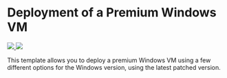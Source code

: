 # Deployment of a Premium Windows VM


<a href="https://portal.azure.com/#create/Microsoft.Template/uri/https%3A%2F%2Fraw.githubusercontent.com%2Falafferty23%2FAzureTemplates%2Fmaster%2FVM-VNet-NSG%2Fazuredeploy.json" target="_blank">
    <img src="http://azuredeploy.net/deploybutton.png"/>
</a>
<a href="http://armviz.io/#/?load=https%3A%2F%2Fraw.githubusercontent.com%2Falafferty23%2FAzureTemplates%2Fmaster%2FVM-VNet-NSG%2Fazuredeploy.json" target="_blank">
    <img src="http://armviz.io/visualizebutton.png"/>
</a>

This template allows you to deploy a premium Windows VM using a few different options for the Windows version, using the latest patched version.